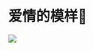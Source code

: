# 爱情的模样💓

[![](https://i.loli.net/2019/01/05/5c3060e869433.png)](https://www.youtube.com/watch?v=QFQBFq7Rt_c)